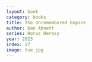 ```yaml
---
layout: book
category: books
title: The Unremembered Empire
author: Dan Abnett
series: Horus Heresy
year: 2023
index: 27
image: tue.jpg
---
```

